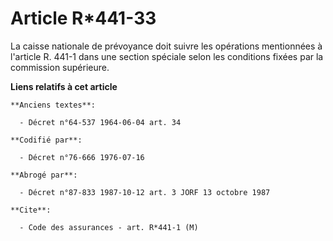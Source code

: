 # Article R*441-33

La caisse nationale de prévoyance doit suivre les opérations mentionnées à l'article R. 441-1 dans une section spéciale selon
les conditions fixées par la commission supérieure.

**Liens relatifs à cet article**

	**Anciens textes**:

	  - Décret n°64-537 1964-06-04 art. 34

	**Codifié par**:

	  - Décret n°76-666 1976-07-16

	**Abrogé par**:

	  - Décret n°87-833 1987-10-12 art. 3 JORF 13 octobre 1987

	**Cite**:

	  - Code des assurances - art. R*441-1 (M)

